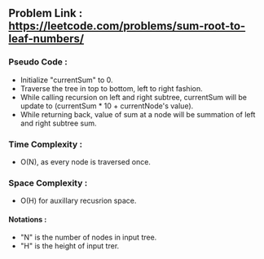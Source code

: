## Problem Link : https://leetcode.com/problems/sum-root-to-leaf-numbers/

### Pseudo Code :
  - Initialize "currentSum" to 0.
  - Traverse the tree in top to bottom, left to right fashion.
  - While calling recursion on left and right subtree, currentSum will be update to (currentSum * 10 + currentNode's value).
  - While returning back, value of sum at a node will be summation of left and right subtree sum.

### Time Complexity : 
  - O(N), as every node is traversed once.
  
### Space Complexity :
  - O(H) for auxillary recusrion space.
  
#### Notations :
  - "N" is the number of nodes in input tree.
  - "H" is the height of input trer.
